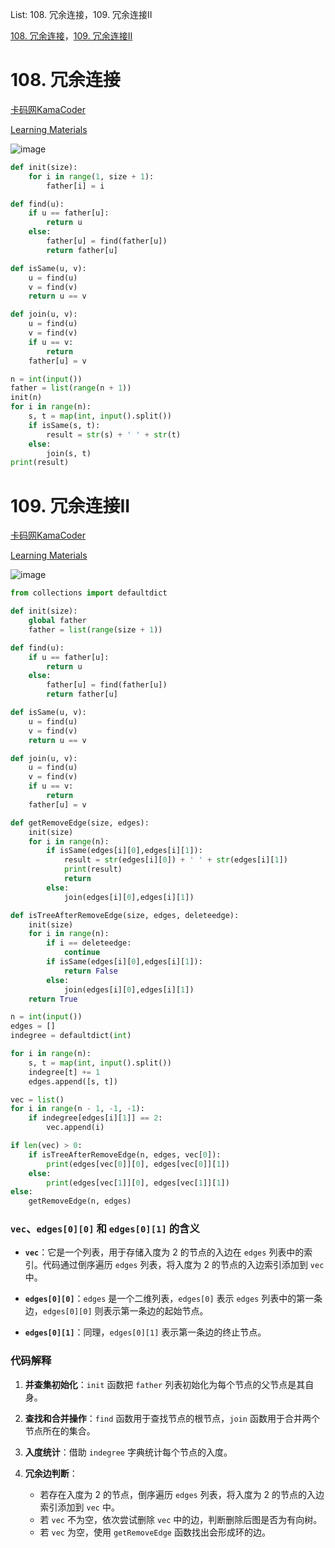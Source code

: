 List: 108. 冗余连接，109. 冗余连接II

[108. 冗余连接](#01)，[109. 冗余连接II](#02)

# <span id="01">108. 冗余连接</span>

[卡码网KamaCoder](https://kamacoder.com/problempage.php?pid=1181) 

[Learning Materials](https://www.programmercarl.com/kamacoder/0108.%E5%86%97%E4%BD%99%E8%BF%9E%E6%8E%A5.html#%E6%80%9D%E8%B7%AF)

![image](../images/GraphTheory(6)-1.png)

```python
def init(size):
    for i in range(1, size + 1):
        father[i] = i

def find(u):
    if u == father[u]:
        return u
    else:
        father[u] = find(father[u])
        return father[u] 

def isSame(u, v):
    u = find(u)
    v = find(v)
    return u == v

def join(u, v):
    u = find(u)
    v = find(v)
    if u == v:
        return
    father[u] = v

n = int(input())
father = list(range(n + 1))
init(n)
for i in range(n):
    s, t = map(int, input().split())
    if isSame(s, t):
        result = str(s) + ' ' + str(t)
    else:
        join(s, t)
print(result)
```

# <span id="02">109. 冗余连接II</span>

[卡码网KamaCoder](https://kamacoder.com/problempage.php?pid=1182) 

[Learning Materials](https://www.programmercarl.com/kamacoder/0109.%E5%86%97%E4%BD%99%E8%BF%9E%E6%8E%A5II.html)

![image](../images/GraphTheory(6)-2.png)

```python
from collections import defaultdict

def init(size):
    global father
    father = list(range(size + 1))

def find(u):
    if u == father[u]:
        return u
    else:
        father[u] = find(father[u])
        return father[u] 

def isSame(u, v):
    u = find(u)
    v = find(v)
    return u == v

def join(u, v):
    u = find(u)
    v = find(v)
    if u == v:
        return
    father[u] = v

def getRemoveEdge(size, edges):
    init(size)
    for i in range(n):
        if isSame(edges[i][0],edges[i][1]):
            result = str(edges[i][0]) + ' ' + str(edges[i][1])
            print(result)
            return
        else:
            join(edges[i][0],edges[i][1])

def isTreeAfterRemoveEdge(size, edges, deleteedge):
    init(size)
    for i in range(n):
        if i == deleteedge:
            continue
        if isSame(edges[i][0],edges[i][1]):
            return False
        else:
            join(edges[i][0],edges[i][1])
    return True

n = int(input())
edges = []
indegree = defaultdict(int)

for i in range(n):
    s, t = map(int, input().split())
    indegree[t] += 1
    edges.append([s, t])

vec = list()
for i in range(n - 1, -1, -1):
    if indegree[edges[i][1]] == 2:
        vec.append(i)

if len(vec) > 0:
    if isTreeAfterRemoveEdge(n, edges, vec[0]):
        print(edges[vec[0]][0], edges[vec[0]][1])
    else:
        print(edges[vec[1]][0], edges[vec[1]][1])
else:
    getRemoveEdge(n, edges)
```

### `vec`、`edges[0][0]` 和 `edges[0][1]` 的含义

- **`vec`**：它是一个列表，用于存储入度为 2 的节点的入边在 `edges` 列表中的索引。代码通过倒序遍历 `edges` 列表，将入度为 2 的节点的入边索引添加到 `vec` 中。

- **`edges[0][0]`**：`edges` 是一个二维列表，`edges[0]` 表示 `edges` 列表中的第一条边，`edges[0][0]` 则表示第一条边的起始节点。

- **`edges[0][1]`**：同理，`edges[0][1]` 表示第一条边的终止节点。

### 代码解释

1. **并查集初始化**：`init` 函数把 `father` 列表初始化为每个节点的父节点是其自身。

2. **查找和合并操作**：`find` 函数用于查找节点的根节点，`join` 函数用于合并两个节点所在的集合。

3. **入度统计**：借助 `indegree` 字典统计每个节点的入度。

4. **冗余边判断**：
   - 若存在入度为 2 的节点，倒序遍历 `edges` 列表，将入度为 2 的节点的入边索引添加到 `vec` 中。
   - 若 `vec` 不为空，依次尝试删除 `vec` 中的边，判断删除后图是否为有向树。
   - 若 `vec` 为空，使用 `getRemoveEdge` 函数找出会形成环的边。
